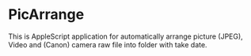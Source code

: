 # PicArrange
This is AppleScript application for automatically arrange picture (JPEG), Video and (Canon) camera raw file into folder with take date.
